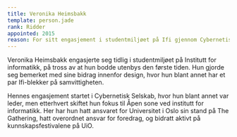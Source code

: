 ```yaml
---
title: Veronika Heimsbakk
template: person.jade
rank: Ridder
appointed: 2015
reason: For sitt engasjement i studentmiljøet på Ifi gjennom Cybernetisk Selskab og Åpen sone tildeles Veronika Heimsbakk graden Ridder av Hennes Majestet Keiserpingvinen den Fornemmes orden.
---
```


Veronika Heimsbakk engasjerte seg tidlig i studentmiljøet på Institutt for informatikk, på tross av at hun bodde utenbys den første tiden. Hun gjorde seg bemerket med sine bidrag innenfor design, hvor hun blant annet har et par Ifi-blekker på samvittigheten.

Hennes engasjement startet i Cybernetisk Selskab, hvor hun blant annet var leder, men etterhvert skiftet hun fokus til Åpen sone ved institutt for informatikk. Her har hun hatt ansvaret for Universitet i Oslo sin stand på The Gathering, hatt overordnet ansvar for foredrag, og bidratt aktivt på kunnskapsfestivalene på UiO.